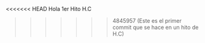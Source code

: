 <<<<<<< HEAD
Hola 1er Hito H.C
>>>>>>> 4845957 (Este es el primer commit que se hace en un hito de H.C)
